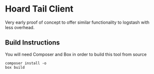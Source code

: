 # Hoard Tail Client

Very early proof of concept to offer similar functionality to logstash with less overhead.


## Build Instructions

You will need Composer and Box in order to build this tool from source

```
composer install -o
box build
```
